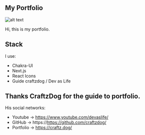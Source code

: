 ## My Portfolio

![alt text](https://raw.githubusercontent.com/aumsoa/aumso-site/main/public/Head.png)

<p>Hi, this is my portfolio.</p>

## Stack
I use:
- Chakra-UI
- Next.js
- React Icons
- Guide craftzdog / Dev as Life
## Thanks CraftzDog for the guide to portfolio.
His social networks: 
- Youtube → https://www.youtube.com/devaslife/
- GitHub → https://https://github.com/craftzdog/
- Portfolio → https://craftz.dog/
